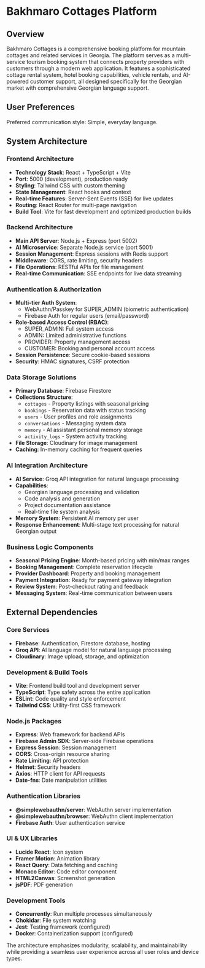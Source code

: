 # Bakhmaro Cottages Platform

## Overview

Bakhmaro Cottages is a comprehensive booking platform for mountain cottages and related services in Georgia. The platform serves as a multi-service tourism booking system that connects property providers with customers through a modern web application. It features a sophisticated cottage rental system, hotel booking capabilities, vehicle rentals, and AI-powered customer support, all designed specifically for the Georgian market with comprehensive Georgian language support.

## User Preferences

Preferred communication style: Simple, everyday language.

## System Architecture

### Frontend Architecture
- **Technology Stack**: React + TypeScript + Vite
- **Port**: 5000 (development), production ready
- **Styling**: Tailwind CSS with custom theming
- **State Management**: React hooks and context
- **Real-time Features**: Server-Sent Events (SSE) for live updates
- **Routing**: React Router for multi-page navigation
- **Build Tool**: Vite for fast development and optimized production builds

### Backend Architecture
- **Main API Server**: Node.js + Express (port 5002)
- **AI Microservice**: Separate Node.js service (port 5001)
- **Session Management**: Express sessions with Redis support
- **Middleware**: CORS, rate limiting, security headers
- **File Operations**: RESTful APIs for file management
- **Real-time Communication**: SSE endpoints for live data streaming

### Authentication & Authorization
- **Multi-tier Auth System**: 
  - WebAuthn/Passkey for SUPER_ADMIN (biometric authentication)
  - Firebase Auth for regular users (email/password)
- **Role-based Access Control (RBAC)**:
  - SUPER_ADMIN: Full system access
  - ADMIN: Limited administrative functions
  - PROVIDER: Property management access
  - CUSTOMER: Booking and personal account access
- **Session Persistence**: Secure cookie-based sessions
- **Security**: HMAC signatures, CSRF protection

### Data Storage Solutions
- **Primary Database**: Firebase Firestore
- **Collections Structure**:
  - `cottages` - Property listings with seasonal pricing
  - `bookings` - Reservation data with status tracking
  - `users` - User profiles and role assignments
  - `conversations` - Messaging system data
  - `memory` - AI assistant personal memory storage
  - `activity_logs` - System activity tracking
- **File Storage**: Cloudinary for image management
- **Caching**: In-memory caching for frequent queries

### AI Integration Architecture
- **AI Service**: Groq API integration for natural language processing
- **Capabilities**:
  - Georgian language processing and validation
  - Code analysis and generation
  - Project documentation assistance
  - Real-time file system analysis
- **Memory System**: Persistent AI memory per user
- **Response Enhancement**: Multi-stage text processing for natural Georgian output

### Business Logic Components
- **Seasonal Pricing Engine**: Month-based pricing with min/max ranges
- **Booking Management**: Complete reservation lifecycle
- **Provider Dashboard**: Property and booking management
- **Payment Integration**: Ready for payment gateway integration
- **Review System**: Post-checkout rating and feedback
- **Messaging System**: Real-time communication between users

## External Dependencies

### Core Services
- **Firebase**: Authentication, Firestore database, hosting
- **Groq API**: AI language model for natural language processing
- **Cloudinary**: Image upload, storage, and optimization

### Development & Build Tools
- **Vite**: Frontend build tool and development server
- **TypeScript**: Type safety across the entire application
- **ESLint**: Code quality and style enforcement
- **Tailwind CSS**: Utility-first CSS framework

### Node.js Packages
- **Express**: Web framework for backend APIs
- **Firebase Admin SDK**: Server-side Firebase operations
- **Express Session**: Session management
- **CORS**: Cross-origin resource sharing
- **Rate Limiting**: API protection
- **Helmet**: Security headers
- **Axios**: HTTP client for API requests
- **Date-fns**: Date manipulation utilities

### Authentication Libraries
- **@simplewebauthn/server**: WebAuthn server implementation
- **@simplewebauthn/browser**: WebAuthn client implementation
- **Firebase Auth**: User authentication service

### UI & UX Libraries
- **Lucide React**: Icon system
- **Framer Motion**: Animation library
- **React Query**: Data fetching and caching
- **Monaco Editor**: Code editor component
- **HTML2Canvas**: Screenshot generation
- **jsPDF**: PDF generation

### Development Tools
- **Concurrently**: Run multiple processes simultaneously
- **Chokidar**: File system watching
- **Jest**: Testing framework (configured)
- **Docker**: Containerization support (configured)

The architecture emphasizes modularity, scalability, and maintainability while providing a seamless user experience across all user roles and device types.
